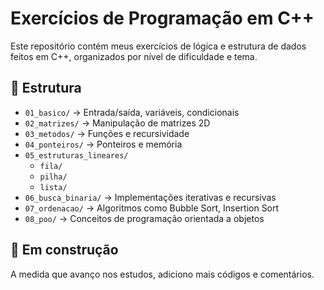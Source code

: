 # Exercícios de Programação em C++

Este repositório contém meus exercícios de lógica e estrutura de dados feitos em C++, organizados por nível de dificuldade e tema.

## 📁 Estrutura

- `01_basico/` → Entrada/saída, variáveis, condicionais
- `02_matrizes/` → Manipulação de matrizes 2D
- `03_metodos/` → Funções e recursividade
- `04_ponteiros/` → Ponteiros e memória
- `05_estruturas_lineares/`  
  - `fila/`  
  - `pilha/`  
  - `lista/`  
- `06_busca_binaria/` → Implementações iterativas e recursivas
- `07_ordenacao/` → Algoritmos como Bubble Sort, Insertion Sort
- `08_poo/` → Conceitos de programação orientada a objetos

## 🚧 Em construção

A medida que avanço nos estudos, adiciono mais códigos e comentários.
